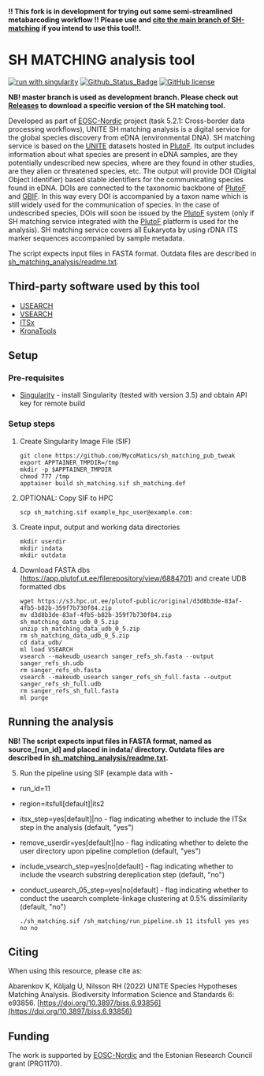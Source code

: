 **!! This fork is in development for trying out some semi-streamlined metabarcoding workflow !! Please use and [cite the main branch of SH-matching](https://github.com/TU-NHM/sh_matching_pub) if you intend to use this tool!!.**

# SH MATCHING analysis tool

[![run with singularity](https://img.shields.io/badge/run%20with-singularity-blue?style=flat&logo=singularity)](https://sylabs.io/docs/)
[![Github_Status_Badge](https://img.shields.io/badge/GitHub-2.0.0-blue.svg)](https://github.com/TU-NHM/sh_matching_pub)
[![GitHub license](https://img.shields.io/github/license/TU-NHM/sh_matching_pub)](https://github.com/TU-NHM/sh_matching_pub/blob/master/LICENSE.md)

**NB! master branch is used as development branch. Please check out [Releases](https://github.com/TU-NHM/sh_matching_pub/releases) to download a specific version of the SH matching tool.**

Developed as part of [EOSC-Nordic](https://www.eosc-nordic.eu/) project (task 5.2.1: Cross-border data processing workflows), UNITE SH matching analysis is a digital service for the global species discovery from eDNA (environmental DNA). SH matching service is based on the [UNITE](https://unite.ut.ee) datasets hosted in [PlutoF](https://plutof.ut.ee). Its output includes information about what species are present in eDNA samples, are they potentially undescribed new species, where are they found in other studies, are they alien or threatened species, etc. The output will provide DOI (Digital Object Identifier) based stable identifiers for the communicating species found in eDNA. DOIs are connected to the taxonomic backbone of [PlutoF](https://plutof.ut.ee) and [GBIF](https://www.gbif.org). In this way every DOI is accompanied by a taxon name which is still widely used for the communication of species. In the case of undescribed species, DOIs will soon be issued by the [PlutoF](https://plutof.ut.ee) system (only if SH matching service integrated with the [PlutoF](https://plutof.ut.ee) platform is used for the analysis). SH matching service covers all Eukaryota by using rDNA ITS marker sequences accompanied by sample metadata.

The script expects input files in FASTA format. Outdata files are described in [sh_matching_analysis/readme.txt](https://github.com/TU-NHM/sh_matching_pub/blob/master/sh_matching_analysis/readme.txt).

## Third-party software used by this tool

* [USEARCH](https://www.drive5.com/usearch/)
* [VSEARCH](https://github.com/torognes/vsearch)
* [ITSx](https://microbiology.se/software/itsx/)
* [KronaTools](https://github.com/marbl/Krona/wiki/KronaTools)

## Setup

### Pre-requisites

* [Singularity](https://sylabs.io/singularity/) - install Singularity (tested with version 3.5) and obtain API key for remote build

### Setup steps

1. Create Singularity Image File (SIF)
    ```console
    git clone https://github.com/MycoMatics/sh_matching_pub_tweak
    export APPTAINER_TMPDIR=/tmp
    mkdir -p $APPTAINER_TMPDIR
    chmod 777 /tmp
    apptainer build sh_matching.sif sh_matching.def
    ```

2. OPTIONAL: Copy SIF to HPC
    ```console
    scp sh_matching.sif example_hpc_user@example.com:
    ```

3. Create input, output and working data directories
    ```console
    mkdir userdir
    mkdir indata
    mkdir outdata
    ```

4. Download FASTA dbs (https://app.plutof.ut.ee/filerepository/view/6884701) and create UDB formatted dbs
    ```console
    wget https://s3.hpc.ut.ee/plutof-public/original/d3d8b3de-83af-4fb5-b82b-359f7b730f84.zip
    mv d3d8b3de-83af-4fb5-b82b-359f7b730f84.zip sh_matching_data_udb_0_5.zip
    unzip sh_matching_data_udb_0_5.zip
    rm sh_matching_data_udb_0_5.zip
    cd data_udb/
    ml load VSEARCH
    vsearch --makeudb_usearch sanger_refs_sh.fasta --output sanger_refs_sh.udb
    rm sanger_refs_sh.fasta
    vsearch --makeudb_usearch sanger_refs_sh_full.fasta --output sanger_refs_sh_full.udb
    rm sanger_refs_sh_full.fasta
    ml purge
    ```

## Running the analysis

**NB! The script expects input files in FASTA format, named as source_[run_id] and placed in indata/ directory. Outdata files are described in [sh_matching_analysis/readme.txt](https://github.com/TU-NHM/sh_matching_pub/blob/master/sh_matching_analysis/readme.txt).**

5. Run the pipeline using SIF (example data with -

* run_id=11
* region=itsfull[default]|its2
* itsx_step=yes[default]|no - flag indicating whether to include the ITSx step in the analysis (default, "yes")
* remove_userdir=yes[default]|no - flag indicating whether to delete the user directory upon pipeline completion (default, "yes")
* include_vsearch_step=yes|no[default] - flag indicating whether to include the vsearch substring dereplication step (default, "no")
* conduct_usearch_05_step=yes|no[default] - flag indicating whether to conduct the usearch complete-linkage clustering at 0.5% dissimilarity (default, "no")

    ```console
    ./sh_matching.sif /sh_matching/run_pipeline.sh 11 itsfull yes yes no no
    ```

## Citing

When using this resource, please cite as:

Abarenkov K, Kõljalg U, Nilsson RH (2022) UNITE Species Hypotheses Matching Analysis. Biodiversity Information Science and Standards 6: e93856. [https://doi.org/10.3897/biss.6.93856](https://doi.org/10.3897/biss.6.93856)

## Funding

The work is supported by [EOSC-Nordic](https://eosc-nordic.eu/) and the Estonian Research Council grant (PRG1170).
